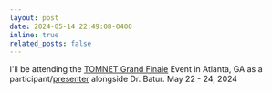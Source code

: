 ```yaml
---
layout: post
date: 2024-05-14 22:49:08-0400
inline: true
related_posts: false
---
```


I'll be attending the <a href="https://tomnet-utc.engineering.asu.edu/tomnet-grand-finale/" target="_blank">TOMNET Grand Finale</a> Event in Atlanta, GA as a participant/<a href="https://tomnet-utc.engineering.asu.edu/tomnet-grand-finale/#:~:text=Irfan%20Batur%2C%20Arizona%20State%20University" target="_blank">presenter</a> alongside Dr. Batur. May 22 - 24, 2024
